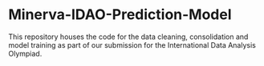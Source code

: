 # Minerva-IDAO-Prediction-Model
This repository houses the code for the data cleaning, consolidation and model training as part of our submission for the International Data Analysis Olympiad.
